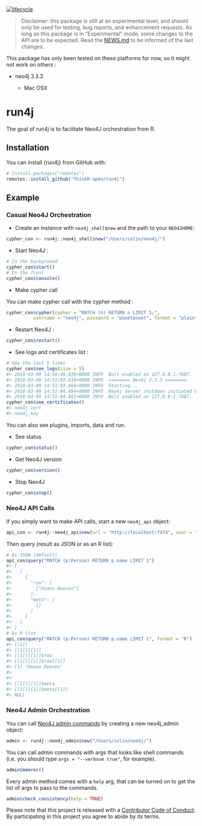 
<!-- README.md is generated from README.Rmd. Please edit that file -->

[![lifecycle](https://img.shields.io/badge/lifecycle-experimental-orange.svg)](https://www.tidyverse.org/lifecycle/#experimental)

> Disclaimer: this package is still at an experimental level, and should
> only be used for testing, bug reports, and enhancement requests. As
> long as this package is in “Experimental” mode, some changes to the
> API are to be expected. Read the [NEWS.md](NEWS.md) to be informed of
> the last changes.

This package has only been tested on these platforms for now, so it
might not work on others :

  - neo4j 3.3.3
    
      - Mac OSX

# run4j

The goal of run4j is to facilitate Neo4J orchestration from R.

## Installation

You can install {run4j} from GitHub with:

``` r
# install.packages("remotes")
remotes::install_github("ThinkR-open/run4j")
```

## Example

### Casual Neo4J Orchestration

  - Create an instance with `neo4j_shell$new` and the path to your
    `NEO4JHOME`:

<!-- end list -->

``` r
cypher_con <- run4j::neo4j_shell$new("/Users/colin/neo4j/")
```

  - Start Neo4J :

<!-- end list -->

``` r
# In the background
cypher_con$start()
# In the front
cypher_con$console()
```

  - Make cypher call

You can make cypher call with the cypher method :

``` r
cypher_con$cypher(cypher = "MATCH (n) RETURN n LIMIT 5;",
          username = "neo4j", password = "pouetpouet", format = "plain")
```

  - Restart Neo4J :

<!-- end list -->

``` r
cypher_con$restart()
```

  - See logs and certificates list :

<!-- end list -->

``` r
# See the last 5 lines
cypher_con$see_logs(size = 5)
#> 2018-03-09 14:50:49.836+0000 INFO  Bolt enabled on 127.0.0.1:7687.
#> 2018-03-09 14:51:03.610+0000 INFO  ======== Neo4j 3.3.3 ========
#> 2018-03-09 14:51:03.666+0000 INFO  Starting...
#> 2018-03-09 14:51:04.494+0000 INFO  Neo4j Server shutdown initiated by request
#> 2018-03-09 14:51:04.881+0000 INFO  Bolt enabled on 127.0.0.1:7687.
cypher_con$see_certificates()
#> neo4j.cert
#> neo4j.key
```

You can also see plugins, imports, data and run.

  - See status

<!-- end list -->

``` r
cypher_con$status()
```

  - Get Neo4J version

<!-- end list -->

``` r
cypher_con$version()
```

  - Stop Neo4J

<!-- end list -->

``` r
cypher_con$stop()
```

### Neo4J API Calls

If you simply want to make API calls, start a new `neo4j_api`
object:

``` r
api_con <- run4j::neo4j_api$new(url = "http://localhost:7474", user = "neo4j", password = "pouetpouet")
```

Then query (result as JSON or as an R list):

``` r
# As JSON (default)
api_con$query("MATCH (p:Person) RETURN p.name LIMIT 1")
#> [
#>   [
#>     {
#>       "row": [
#>         ["Keanu Reeves"]
#>       ],
#>       "meta": [
#>         {}
#>       ]
#>     }
#>   ]
#> ]
# As R list 
api_con$query("MATCH (p:Person) RETURN p.name LIMIT 1", format = "R")
#> [[1]]
#> [[1]][[1]]
#> [[1]][[1]]$row
#> [[1]][[1]]$row[[1]]
#> [1] "Keanu Reeves"
#> 
#> 
#> [[1]][[1]]$meta
#> [[1]][[1]]$meta[[1]]
#> NULL
```

### Neo4J Admin Orchestration

You can call [Neo4J admin
commands](https://neo4j.com/docs/operations-manual/current/tools/neo4j-admin/)
by creating a new neo4j\_admin object:

``` r
admin <- run4j::neo4j_admin$new("/Users/colin/neo4j/")
```

You can call admin commands with args that looks like shell commands
(i.e. you should type `args = "--verbose true"`, for example).

``` r
admin$memrec()
```

Every admin method comes with a `help` arg, that can be turned on to get
the list of args to pass to the commands.

``` r
admin$check_consistency(help = TRUE)
```

Please note that this project is released with a [Contributor Code of
Conduct](CODE_OF_CONDUCT.md). By participating in this project you agree
to abide by its terms.
